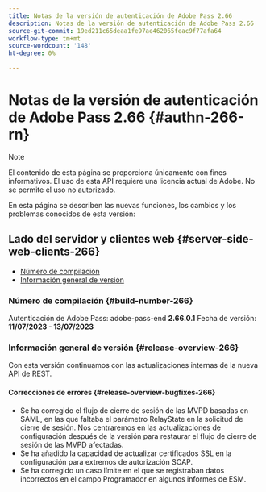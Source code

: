 ```yaml
---
title: Notas de la versión de autenticación de Adobe Pass 2.66
description: Notas de la versión de autenticación de Adobe Pass 2.66
source-git-commit: 19ed211c65deaa1fe97ae462065feac9f77afa64
workflow-type: tm+mt
source-wordcount: '148'
ht-degree: 0%

---
```


# Notas de la versión de autenticación de Adobe Pass 2.66 {#authn-266-rn}

>[!NOTE]
>
>El contenido de esta página se proporciona únicamente con fines informativos. El uso de esta API requiere una licencia actual de Adobe. No se permite el uso no autorizado.

En esta página se describen las nuevas funciones, los cambios y los problemas conocidos de esta versión:

## Lado del servidor y clientes web {#server-side-web-clients-266}

* [Número de compilación](#build-number-266)
* [Información general de versión](#release-overview-266)

### Número de compilación {#build-number-266}

Autenticación de Adobe Pass: adobe-pass-end **2.66.0.1**
Fecha de versión: **11/07/2023 - 13/07/2023**

### Información general de versión {#release-overview-266}

Con esta versión continuamos con las actualizaciones internas de la nueva API de REST.

#### Correcciones de errores {#release-overview-bugfixes-266}

* Se ha corregido el flujo de cierre de sesión de las MVPD basadas en SAML, en las que faltaba el parámetro RelayState en la solicitud de cierre de sesión. Nos centraremos en las actualizaciones de configuración después de la versión para restaurar el flujo de cierre de sesión de las MVPD afectadas.
* Se ha añadido la capacidad de actualizar certificados SSL en la configuración para extremos de autorización SOAP.
* Se ha corregido un caso límite en el que se registraban datos incorrectos en el campo Programador en algunos informes de ESM.
